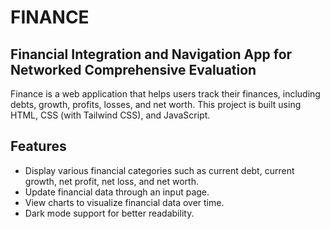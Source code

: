 # FINANCE
## Financial Integration and Navigation App for Networked Comprehensive Evaluation
Finance is a web application that helps users track their finances, including debts, growth, profits, losses, and net worth. This project is built using HTML, CSS (with Tailwind CSS), and JavaScript.

## Features

- Display various financial categories such as current debt, current growth, net profit, net loss, and net worth.
- Update financial data through an input page.
- View charts to visualize financial data over time.
- Dark mode support for better readability.

